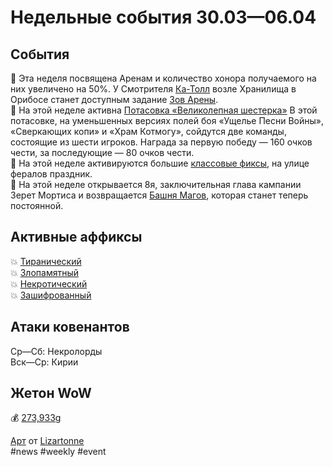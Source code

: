 # Недельные события 30.03—06.04

## События
📅 Эта неделя посвящена Аренам и количество хонора получаемого на них увеличено на 50%. У Смотрителя [Ка-Толл](https://ru.wowhead.com/npc=166307) возле Хранилища в Орибосе станет доступным задание [Зов Арены](https://ru.wowhead.com/quest=39041).  
📅 На этой неделе активна [Потасовка «Великолепная шестерка»](https://ru.wowhead.com/event=702) В этой потасовке, на уменьшенных версиях полей боя «Ущелье Песни Войны», «Сверкающих копи» и «Храм Котмогу», сойдутся две команды, состоящие из шести игроков. Награда за первую победу — 160 очков чести, за последующие — 80 очков чести.  
📅 На этой неделе активируются большие [классовые фиксы](https://t.me/trink_it_now/5635), на улице фералов праздник.  
📅 На этой неделе открывается 8я, заключительная глава кампании Зерет Мортиса и возвращается [Башня Магов](https://t.me/trink_it_now/3095), которая станет теперь постоянной.  

## Активные аффиксы
💥 <a href="https://ru.wowhead.com/affix=9/">Тиранический</a>  
💥 <a href="https://ru.wowhead.com/affix=123/">Злопамятный</a>  
💥 <a href="https://ru.wowhead.com/affix=4/">Некротический</a>  
💥 <a href="https://ru.wowhead.com/affix=130/">Зашифрованный</a>  

## Атаки ковенантов
Ср—Сб: Некролорды  
Вск—Ср: Кирии  

## Жетон WoW
💰 [273,933g](https://wowtokenprices.com/EU)

[Арт](https://www.artstation.com/artwork/Z5DOO1) от [Lizartonne](https://www.artstation.com/lizartonne)  
#news #weekly #event